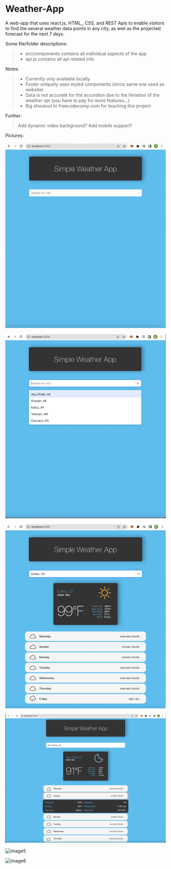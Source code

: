 # Weather-App
A web-app that uses react.js, HTML,, CSS,  and REST Apis to enable
visitors to find the several weather data points in any city,
as well as the projected forecast for 
the next 7 days. 

Some file/folder descriptions: 
 >  - src/components contains all individual aspects of the app
 >  - api.js contains all api related info
 
Notes: 
> - Currently only available locally.
> - Footer uniquely uses styled components (since same one used as website)
> - Data is not accurate for the accordion due to the limiation of the weather api (you have to pay for more features...)
> - Big shoutout to freecodecamp.com for teaching this project

Further: 
> Add dynamic video background?
> Add mobile support?

Pictures: 

![image1](output_images/initial-page.png?raw=true "pictransferINIT")

![image2](output_images/first-search.png?raw=true "pictransferINIT")

![image3](output_images/dallas.png?raw=true "pictransferINIT")

![image4](output_images/abudhabi-open.png?raw=true "pictransferINIT")

![image5](output_images/san-diego.png?raw=true "pictransferINIT")

![image6](output_images/san-diego-open.png?raw=true "pictransferINIT")